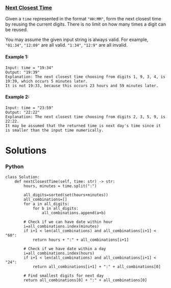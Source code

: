 ### [Next Closest Time](https://leetcode.com/problems/next-closest-time/) <br>

Given a `time` represented in the format `"HH:MM"`, form the next closest time by reusing the current digits. There is no limit on how many times a digit can be reused.

You may assume the given input string is always valid. For example, `"01:34"`, `"12:09"` are all valid. `"1:34"`, `"12:9"` are all invalid.



#### Example 1:

```
Input: time = "19:34"
Output: "19:39"
Explanation: The next closest time choosing from digits 1, 9, 3, 4, is 19:39, which occurs 5 minutes later.
It is not 19:33, because this occurs 23 hours and 59 minutes later.

```

#### Example 2:

```
Input: time = "23:59"
Output: "22:22"
Explanation: The next closest time choosing from digits 2, 3, 5, 9, is 22:22.
It may be assumed that the returned time is next day's time since it is smaller than the input time numerically.

```



# Solutions

### Python
```
class Solution:
    def nextClosestTime(self, time: str) -> str:
        hours, minutes = time.split(":")
        
        all_digits=sorted(set(hours+minutes))
        all_combinations=[]
        for a in all_digits:
            for b in all_digits:
                all_combinations.append(a+b)
        
        # Check if we can have date within hour
        i=all_combinations.index(minutes)
        if i+1 < len(all_combinations) and all_combinations[i+1] < "60":
            return hours + ":" + all_combinations[i+1]
        
        # Check if we have date within a day
        i=all_combinations.index(hours)
        if i+1 < len(all_combinations) and all_combinations[i+1] < "24":
            return all_combinations[i+1] + ":" + all_combinations[0]
        
        # Find smallest digits for next day
        return all_combinations[0] + ":" + all_combinations[0]

```
